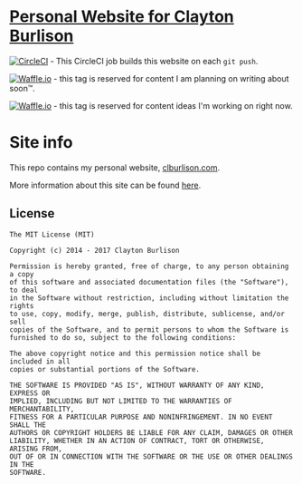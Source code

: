 [Personal Website for Clayton Burlison](https://clburlison.com)
===


[![CircleCI](https://circleci.com/gh/clburlison/clburlison.github.io.svg?style=svg)](https://circleci.com/gh/clburlison/clburlison.github.io)  - This CircleCI job builds this website on each `git push`.

[![Waffle.io](https://badge.waffle.io/clburlison/clburlison.github.io.svg?label=ready&title=Ready)](http://waffle.io/clburlison/clburlison.github.io) - this tag is reserved for content I am planning on writing about soon™.

[![Waffle.io](https://badge.waffle.io/clburlison/clburlison.github.io.svg?label=in%20progress&title=In%20Progress)](http://waffle.io/clburlison/clburlison.github.io) - this tag is reserved for content ideas I'm working on right now.

# Site info
This repo contains my personal website, [clburlison.com](https://clburlison.com).

More information about this site can be found [here](https://clburlison.com/about/site-info/).

## License

	The MIT License (MIT)

	Copyright (c) 2014 - 2017 Clayton Burlison

	Permission is hereby granted, free of charge, to any person obtaining a copy
	of this software and associated documentation files (the "Software"), to deal
	in the Software without restriction, including without limitation the rights
	to use, copy, modify, merge, publish, distribute, sublicense, and/or sell
	copies of the Software, and to permit persons to whom the Software is
	furnished to do so, subject to the following conditions:

	The above copyright notice and this permission notice shall be included in all
	copies or substantial portions of the Software.

	THE SOFTWARE IS PROVIDED "AS IS", WITHOUT WARRANTY OF ANY KIND, EXPRESS OR
	IMPLIED, INCLUDING BUT NOT LIMITED TO THE WARRANTIES OF MERCHANTABILITY,
	FITNESS FOR A PARTICULAR PURPOSE AND NONINFRINGEMENT. IN NO EVENT SHALL THE
	AUTHORS OR COPYRIGHT HOLDERS BE LIABLE FOR ANY CLAIM, DAMAGES OR OTHER
	LIABILITY, WHETHER IN AN ACTION OF CONTRACT, TORT OR OTHERWISE, ARISING FROM,
	OUT OF OR IN CONNECTION WITH THE SOFTWARE OR THE USE OR OTHER DEALINGS IN THE
	SOFTWARE.
